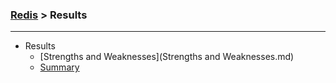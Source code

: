
### [Redis](../Redis.md) > Results

---

  - Results
     - [Strengths and Weaknesses](Strengths and Weaknesses.md)
     - [Summary](Summary.md)
